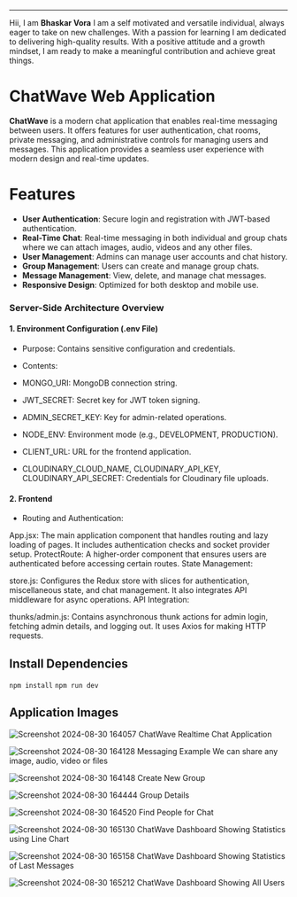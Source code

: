 
----------

Hii, I am **Bhaskar Vora** 
I am a self motivated and versatile individual, always eager to take on new challenges. With a passion for learning I am dedicated to delivering high-quality results. With a positive attitude and a growth mindset, I am ready to make a meaningful contribution and achieve great things.

# ChatWave Web Application

**ChatWave** is a modern chat application that enables real-time messaging between users. It offers features for user authentication, chat rooms, private messaging, and administrative controls for managing users and messages. This application provides a seamless user experience with modern design and real-time updates.

# Features

-   **User Authentication**: Secure login and registration with JWT-based authentication.
-   **Real-Time Chat**: Real-time messaging in both individual and group chats where we can attach images, audio, videos and any other files.
-   **User Management**: Admins can manage user accounts and chat history.
-   **Group Management**: Users can create and manage group chats.
-   **Message Management**: View, delete, and manage chat messages.
-   **Responsive Design**: Optimized for both desktop and mobile use.


### Server-Side Architecture Overview

#### 1. Environment Configuration (.env File)

-   Purpose: Contains sensitive configuration and credentials.
    
-   Contents:
    

-   MONGO_URI: MongoDB connection string.
    
-   JWT_SECRET: Secret key for JWT token signing.
    
-   ADMIN_SECRET_KEY: Key for admin-related operations.
    
-   NODE_ENV: Environment mode (e.g., DEVELOPMENT, PRODUCTION).
    
-   CLIENT_URL: URL for the frontend application.
    
-   CLOUDINARY_CLOUD_NAME, CLOUDINARY_API_KEY, CLOUDINARY_API_SECRET: Credentials for Cloudinary file uploads.
    

#### 2. Frontend  

-  Routing and Authentication:

App.jsx: The main application component that handles routing and lazy loading of pages. It includes authentication checks and socket provider setup.
ProtectRoute: A higher-order component that ensures users are authenticated before accessing certain routes.
State Management:

store.js: Configures the Redux store with slices for authentication, miscellaneous state, and chat management. It also integrates API middleware for async operations.
API Integration:

thunks/admin.js: Contains asynchronous thunk actions for admin login, fetching admin details, and logging out. It uses Axios for making HTTP requests.

    


## Install Dependencies

 `npm install` 
 `npm run dev` 




## Application Images

![Screenshot 2024-08-30 164057](https://github.com/user-attachments/assets/e0579ee0-2b24-4c8f-acdc-0b17095d5729)
ChatWave Realtime Chat Application

![Screenshot 2024-08-30 164128](https://github.com/user-attachments/assets/2281e172-a620-4c23-aee6-35e4f09895fe)
Messaging Example We can share any image, audio, video or files

![Screenshot 2024-08-30 164148](https://github.com/user-attachments/assets/648cf0d9-18f2-4ed7-a341-9b3d60beef0f)
Create New Group 

![Screenshot 2024-08-30 164444](https://github.com/user-attachments/assets/dd093ce7-d12c-412a-9114-8b64445e7dab)
Group Details

![Screenshot 2024-08-30 164520](https://github.com/user-attachments/assets/4680c606-73de-4643-b402-febb37d6b134)
Find People for Chat

![Screenshot 2024-08-30 165130](https://github.com/user-attachments/assets/50f26c76-6387-475a-9521-0a9c6705d557)
ChatWave Dashboard Showing Statistics using Line Chart

![Screenshot 2024-08-30 165158](https://github.com/user-attachments/assets/23260062-483e-4962-b6dd-1fe85854dbb0)
ChatWave Dashboard Showing Statistics of Last Messages

![Screenshot 2024-08-30 165212](https://github.com/user-attachments/assets/dcaf544c-6cf5-4818-9fd4-d1ebbd5d3f72)
ChatWave Dashboard Showing All Users











